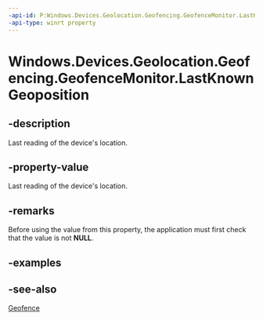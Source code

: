 ----api-id: P:Windows.Devices.Geolocation.Geofencing.GeofenceMonitor.LastKnownGeoposition
-api-type: winrt property
---<!-- Property syntaxpublic Windows.Devices.Geolocation.Geoposition LastKnownGeoposition { get; }--># Windows.Devices.Geolocation.Geofencing.GeofenceMonitor.LastKnownGeoposition## -descriptionLast reading of the device's location.## -property-valueLast reading of the device's location.## -remarksBefore using the value from this property, the application must first check that the value is not **NULL**.## -examples## -see-also[Geofence](geofence.md)